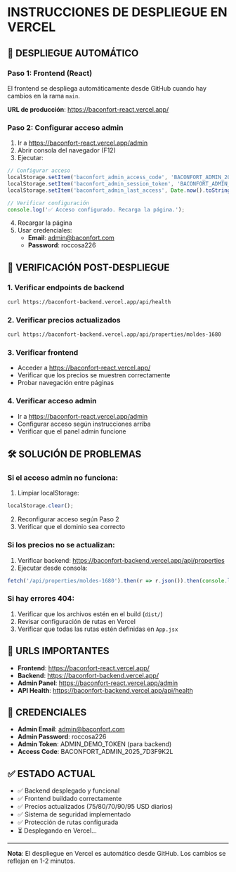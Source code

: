 # INSTRUCCIONES DE DESPLIEGUE EN VERCEL

## 🚀 DESPLIEGUE AUTOMÁTICO

### Paso 1: Frontend (React)
El frontend se despliega automáticamente desde GitHub cuando hay cambios en la rama `main`.

**URL de producción**: https://baconfort-react.vercel.app/

### Paso 2: Configurar acceso admin
1. Ir a https://baconfort-react.vercel.app/admin
2. Abrir consola del navegador (F12)
3. Ejecutar:
```javascript
// Configurar acceso
localStorage.setItem('baconfort_admin_access_code', 'BACONFORT_ADMIN_2025_7D3F9K2L');
localStorage.setItem('baconfort_admin_session_token', 'BACONFORT_ADMIN_SESSION_' + Date.now());
localStorage.setItem('baconfort_admin_last_access', Date.now().toString());

// Verificar configuración
console.log('✅ Acceso configurado. Recarga la página.');
```
4. Recargar la página
5. Usar credenciales:
   - **Email**: admin@baconfort.com
   - **Password**: roccosa226

## 🔧 VERIFICACIÓN POST-DESPLIEGUE

### 1. Verificar endpoints de backend
```bash
curl https://baconfort-backend.vercel.app/api/health
```

### 2. Verificar precios actualizados
```bash
curl https://baconfort-backend.vercel.app/api/properties/moldes-1680
```

### 3. Verificar frontend
- Acceder a https://baconfort-react.vercel.app/
- Verificar que los precios se muestren correctamente
- Probar navegación entre páginas

### 4. Verificar acceso admin
- Ir a https://baconfort-react.vercel.app/admin
- Configurar acceso según instrucciones arriba
- Verificar que el panel admin funcione

## 🛠️ SOLUCIÓN DE PROBLEMAS

### Si el acceso admin no funciona:
1. Limpiar localStorage:
```javascript
localStorage.clear();
```
2. Reconfigurar acceso según Paso 2
3. Verificar que el dominio sea correcto

### Si los precios no se actualizan:
1. Verificar backend: https://baconfort-backend.vercel.app/api/properties
2. Ejecutar desde consola:
```javascript
fetch('/api/properties/moldes-1680').then(r => r.json()).then(console.log);
```

### Si hay errores 404:
1. Verificar que los archivos estén en el build (`dist/`)
2. Revisar configuración de rutas en Vercel
3. Verificar que todas las rutas estén definidas en `App.jsx`

## 📱 URLS IMPORTANTES

- **Frontend**: https://baconfort-react.vercel.app/
- **Backend**: https://baconfort-backend.vercel.app/
- **Admin Panel**: https://baconfort-react.vercel.app/admin
- **API Health**: https://baconfort-backend.vercel.app/api/health

## 🔐 CREDENCIALES

- **Admin Email**: admin@baconfort.com
- **Admin Password**: roccosa226
- **Admin Token**: ADMIN_DEMO_TOKEN (para backend)
- **Access Code**: BACONFORT_ADMIN_2025_7D3F9K2L

## ✅ ESTADO ACTUAL

- ✅ Backend desplegado y funcional
- ✅ Frontend buildado correctamente
- ✅ Precios actualizados (75/80/70/90/95 USD diarios)
- ✅ Sistema de seguridad implementado
- ✅ Protección de rutas configurada
- ⏳ Desplegando en Vercel...

---

**Nota**: El despliegue en Vercel es automático desde GitHub. Los cambios se reflejan en 1-2 minutos.
